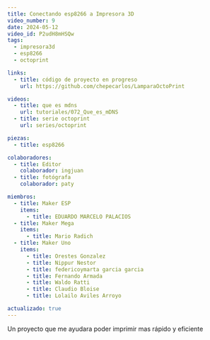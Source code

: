 ```yaml
---
title: Conectando esp8266 a Impresora 3D
video_number: 9
date: 2024-05-12
video_id: P2udH8mHSQw
tags:
  - impresora3d
  - esp8266
  - octoprint

links:
  - title: código de proyecto en progreso
    url: https://github.com/chepecarlos/LamparaOctoPrint

videos:
  - title: que es mdns
    url: tutoriales/072_Que_es_mDNS
  - title: serie octoprint
    url: series/octoprint

piezas:
  - title: esp8266

colaboradores:
  - title: Editor
    colaborador: ingjuan
  - title: fotógrafa
    colaborador: paty

miembros:
  - title: Maker ESP
    items:
      - title: EDUARDO MARCELO PALACIOS
  - title: Maker Mega
    items:
      - title: Mario Radich
  - title: Maker Uno
    items:
      - title: Orestes Gonzalez
      - title: Nippur Nestor
      - title: federicoymarta garcia garcia
      - title: Fernando Armada
      - title: Waldo Ratti
      - title: Claudio Bloise
      - title: Lolailo Aviles Arroyo

actualizado: true
---
```


Un proyecto que me ayudara poder imprimir mas rápido y eficiente
